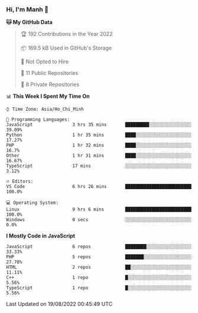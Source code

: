 ### Hi, I'm Manh 👋

<!--START_SECTION:waka-->
**🐱 My GitHub Data** 

> 🏆 192 Contributions in the Year 2022
 > 
> 📦 169.5 kB Used in GitHub's Storage 
 > 
> 🚫 Not Opted to Hire
 > 
> 📜 11 Public Repositories 
 > 
> 🔑 8 Private Repositories  
 > 
📊 **This Week I Spent My Time On** 

```text
⌚︎ Time Zone: Asia/Ho_Chi_Minh

💬 Programming Languages: 
JavaScript               3 hrs 35 mins       █████████░░░░░░░░░░░░░░░░   39.09% 
Python                   1 hr 35 mins        ████░░░░░░░░░░░░░░░░░░░░░   17.27% 
PHP                      1 hr 32 mins        ████░░░░░░░░░░░░░░░░░░░░░   16.7% 
Other                    1 hr 31 mins        ████░░░░░░░░░░░░░░░░░░░░░   16.67% 
TypeScript               17 mins             ░░░░░░░░░░░░░░░░░░░░░░░░░   3.12%

🔥 Editors: 
VS Code                  6 hrs 26 mins       █████████████████████████   100.0%

💻 Operating System: 
Linux                    9 hrs 6 mins        █████████████████████████   100.0% 
Windows                  0 secs              ░░░░░░░░░░░░░░░░░░░░░░░░░   0.0%

```

**I Mostly Code in JavaScript** 

```text
JavaScript               6 repos             ████████░░░░░░░░░░░░░░░░░   33.33% 
PHP                      5 repos             ███████░░░░░░░░░░░░░░░░░░   27.78% 
HTML                     2 repos             ██░░░░░░░░░░░░░░░░░░░░░░░   11.11% 
C++                      1 repo              █░░░░░░░░░░░░░░░░░░░░░░░░   5.56% 
TypeScript               1 repo              █░░░░░░░░░░░░░░░░░░░░░░░░   5.56%

```



 Last Updated on 19/08/2022 00:45:49 UTC
<!--END_SECTION:waka-->
